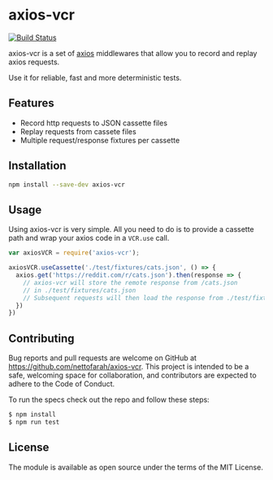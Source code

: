 # axios-vcr
[![Build Status](https://travis-ci.org/nettofarah/axios-vcr.svg?branch=master)](https://travis-ci.org/nettofarah/axios-vcr)

axios-vcr is a set of [axios](https://github.com/mzabriskie/axios) middlewares that allow you to record and replay axios requests.

Use it for reliable, fast and more deterministic tests.

## Features
- Record http requests to JSON cassette files
- Replay requests from cassete files
- Multiple request/response fixtures per cassette

## Installation
```bash
npm install --save-dev axios-vcr
```

## Usage
Using axios-vcr is very simple. All you need to do is to provide a cassette path and wrap your axios code in a `VCR.use` call.

```javascript
var axiosVCR = require('axios-vcr');

axiosVCR.useCassette('./test/fixtures/cats.json', () => {
  axios.get('https://reddit.com/r/cats.json').then(response => {
    // axios-vcr will store the remote response from /cats.json
    // in ./test/fixtures/cats.json
    // Subsequent requests will then load the response from ./test/fixtures/cats.json
  })
})
```

## Contributing

Bug reports and pull requests are welcome on GitHub at https://github.com/nettofarah/axios-vcr. This project is intended to be a safe, welcoming space for collaboration, and contributors are expected to adhere to the Code of Conduct.

To run the specs check out the repo and follow these steps:

```bash
$ npm install
$ npm run test
```

## License

The module is available as open source under the terms of the MIT License.
